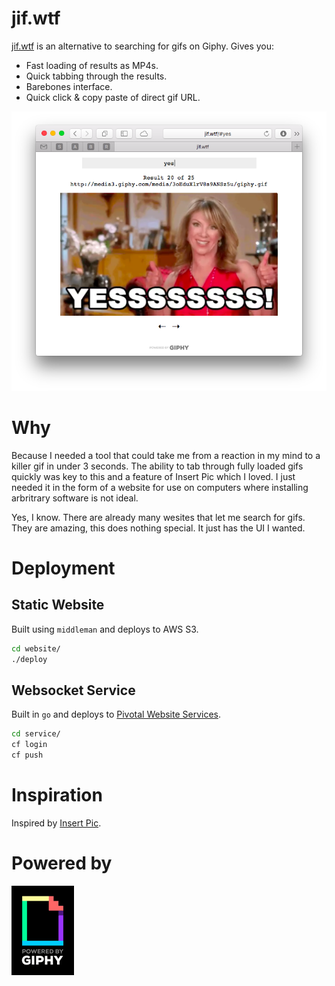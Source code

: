 # jif.wtf

[jif.wtf](http://jif.wtf) is an alternative to searching for gifs on Giphy. Gives you:

* Fast loading of results as MP4s.
* Quick tabbing through the results.
* Barebones interface.
* Quick click & copy paste of direct gif URL.

![](README-screenshot.png)

# Why

Because I needed a tool that could take me from a reaction in my mind to a killer gif in under 3 seconds. The ability to tab through fully loaded gifs quickly was key to this and a feature of Insert Pic which I loved. I just needed it in the form of a website for use on computers where installing arbritrary software is not ideal.

Yes, I know. There are already many wesites that let me search for gifs. They are amazing, this does nothing special. It just has the UI I wanted.

# Deployment

## Static Website

Built using `middleman` and deploys to AWS S3.

```bash
cd website/
./deploy
```

## Websocket Service

Built in `go` and deploys to [Pivotal Website Services](https://run.pivotal.io).

```bash
cd service/
cf login
cf push
```

# Inspiration
Inspired by [Insert Pic](http://www.getinsertpic.com/).

# Powered by
![](README-powered-by-giphy.gif)
